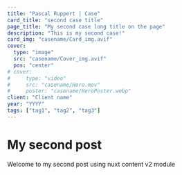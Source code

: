 ```yaml
---
title: "Pascal Ruppert | Case"
card_title: "second case title"
page_title: "My second case long title on the page"
description: "This is my second case!"
card_img: "casename/Card_img.avif"
cover:
  type: "image"
  src: "casename/Cover_img.avif"
  pos: "center"
# cover:
#     type: "video"
#     src: "casename/Hero.mov"
#     poster: "casename/HeroPoster.webp"
client: "Client name"
year: "YYYY"
tags: ["tag1", "tag2", "tag3"]
---
```


# My second post

Welcome to my second post using nuxt content v2 module
